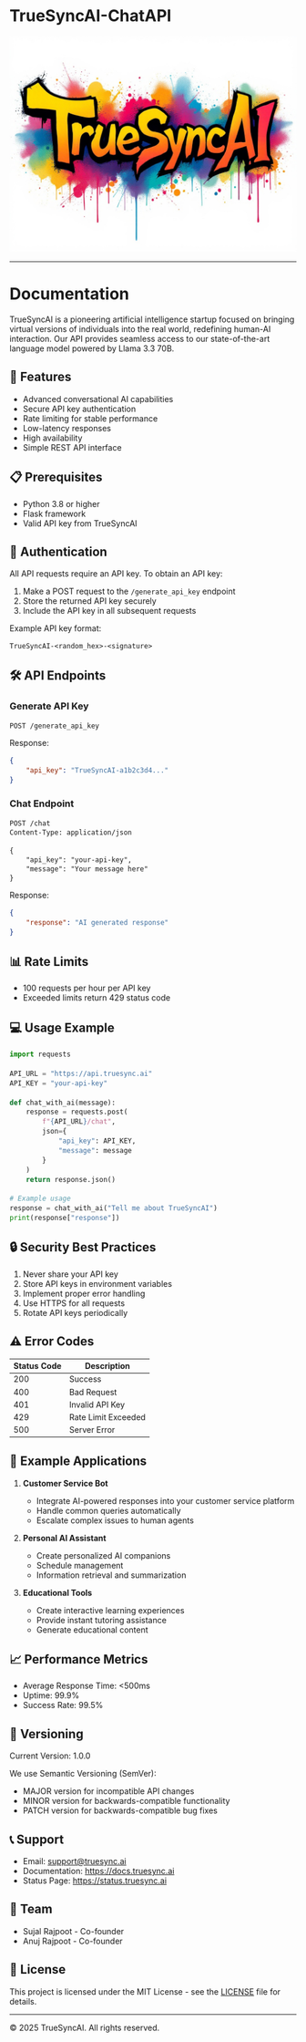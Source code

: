 # TrueSyncAI-ChatAPI

![Thumbnail](app/static/TrueSyncAI.jpg)

---

# Documentation

TrueSyncAI is a pioneering artificial intelligence startup focused on bringing virtual versions of individuals into the real world, redefining human-AI interaction. Our API provides seamless access to our state-of-the-art language model powered by Llama 3.3 70B.

## 🚀 Features

- Advanced conversational AI capabilities
- Secure API key authentication
- Rate limiting for stable performance
- Low-latency responses
- High availability
- Simple REST API interface

## 📋 Prerequisites

- Python 3.8 or higher
- Flask framework
- Valid API key from TrueSyncAI

## 🔑 Authentication

All API requests require an API key. To obtain an API key:

1. Make a POST request to the `/generate_api_key` endpoint
2. Store the returned API key securely
3. Include the API key in all subsequent requests

Example API key format:
```
TrueSyncAI-<random_hex>-<signature>
```

## 🛠️ API Endpoints

### Generate API Key

```http
POST /generate_api_key
```

Response:
```json
{
    "api_key": "TrueSyncAI-a1b2c3d4..."
}
```

### Chat Endpoint

```http
POST /chat
Content-Type: application/json

{
    "api_key": "your-api-key",
    "message": "Your message here"
}
```

Response:
```json
{
    "response": "AI generated response"
}
```

## 📊 Rate Limits

- 100 requests per hour per API key
- Exceeded limits return 429 status code

## 💻 Usage Example

```python
import requests

API_URL = "https://api.truesync.ai"
API_KEY = "your-api-key"

def chat_with_ai(message):
    response = requests.post(
        f"{API_URL}/chat",
        json={
            "api_key": API_KEY,
            "message": message
        }
    )
    return response.json()

# Example usage
response = chat_with_ai("Tell me about TrueSyncAI")
print(response["response"])
```

## 🔒 Security Best Practices

1. Never share your API key
2. Store API keys in environment variables
3. Implement proper error handling
4. Use HTTPS for all requests
5. Rotate API keys periodically

## ⚠️ Error Codes

| Status Code | Description |
|------------|-------------|
| 200 | Success |
| 400 | Bad Request |
| 401 | Invalid API Key |
| 429 | Rate Limit Exceeded |
| 500 | Server Error |

## 🌟 Example Applications

1. **Customer Service Bot**
   - Integrate AI-powered responses into your customer service platform
   - Handle common queries automatically
   - Escalate complex issues to human agents

2. **Personal AI Assistant**
   - Create personalized AI companions
   - Schedule management
   - Information retrieval and summarization

3. **Educational Tools**
   - Create interactive learning experiences
   - Provide instant tutoring assistance
   - Generate educational content

## 📈 Performance Metrics

- Average Response Time: <500ms
- Uptime: 99.9%
- Success Rate: 99.5%

## 🔄 Versioning

Current Version: 1.0.0

We use Semantic Versioning (SemVer):
- MAJOR version for incompatible API changes
- MINOR version for backwards-compatible functionality
- PATCH version for backwards-compatible bug fixes

## 📞 Support

- Email: support@truesync.ai
- Documentation: https://docs.truesync.ai
- Status Page: https://status.truesync.ai

## 👥 Team

- Sujal Rajpoot - Co-founder
- Anuj Rajpoot - Co-founder

## 📄 License

This project is licensed under the MIT License - see the [LICENSE](LICENSE) file for details.

---

© 2025 TrueSyncAI. All rights reserved.
